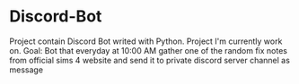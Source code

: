 # Discord-Bot
Project contain Discord Bot writed with Python. 
Project I'm currently work on. 
Goal: Bot that everyday at 10:00 AM gather one of the random fix notes from official sims 4 website and send it to private discord server channel as message

